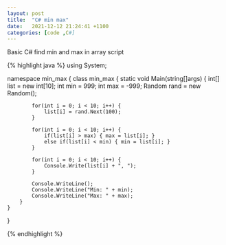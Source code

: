```yaml
---
layout: post
title:  "C# min max"
date:   2021-12-12 21:24:41 +1100
categories: [code ,C#]
---
```

Basic C# find min and max in array script

{% highlight java %}
using System;

namespace min_max {
    class min_max {
        static void Main(string[]args) {
            int[] list = new int[10];
            int min = 999;
            int max = -999;
            Random rand = new Random();

            for(int i = 0; i < 10; i++) {
                list[i] = rand.Next(100);
            }

            for(int i = 0; i < 10; i++) {
                if(list[i] > max) { max = list[i]; }
                else if(list[i] < min) { min = list[i]; }
            }

            for(int i = 0; i < 10; i++) {
                Console.Write(list[i] + ", ");
            }

            Console.WriteLine();
            Console.WriteLine("Min: " + min);
            Console.WriteLine("Max: " + max);
        }
    }
}

{% endhighlight %}